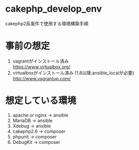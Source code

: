 # cakephp_develop_env
cakephp2系案件で使用する環境構築手順  

# 事前の想定  
1. vagrantがインストール済み  
https://www.virtualbox.org/
1. virtualboxがインストール済み (1.8以降:ansible_localが必要)  
http://www.vagrantup.com/

# 想定している環境  
1. apache or nginx → ansible
1. MariaDB → ansible   
1. Xdebug → ansible  
1. cakephp2.6 → composer  
1. phpunit → composer  
1. DebugKit → composer  
